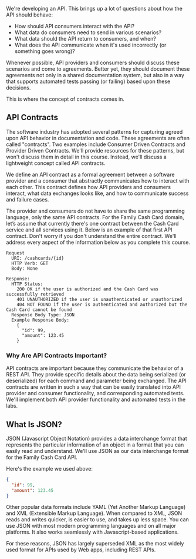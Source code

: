 We're developing an API. This brings up a lot of questions about how the API should behave:

- How should API consumers interact with the API?
- What data do consumers need to send in various scenarios?
- What data should the API return to consumers, and when?
- What does the API communicate when it's used incorrectly (or something goes wrong)?

Whenever possible, API providers and consumers should discuss these scenarios and come to agreements. Better yet, they should document these agreements not only in a shared documentation system, but also in a way that supports automated tests passing (or failing) based upon these decisions.

This is where the concept of contracts comes in.

## API Contracts

The software industry has adopted several patterns for capturing agreed upon API behavior in documentation and code. These agreements are often called "contracts". Two examples include Consumer Driven Contracts and Provider Driven Contracts. We'll provide resources for these patterns, but won't discuss them in detail in this course. Instead, we'll discuss a lightweight concept called API contracts.

We define an API contract as a formal agreement between a software provider and a consumer that abstractly communicates how to interact with each other. This contract defines how API providers and consumers interact, what data exchanges looks like, and how to communicate success and failure cases.

The provider and consumers do not have to share the same programming language, only the same API contracts. For the Family Cash Card domain, let’s assume that currently there's one contract between the Cash Card service and all services using it. Below is an example of that first API contract. Don't worry if you don't understand the entire contract. We'll address every aspect of the information below as you complete this course.

```
Request
  URI: /cashcards/{id}
  HTTP Verb: GET
  Body: None

Response:
  HTTP Status:
    200 OK if the user is authorized and the Cash Card was successfully retrieved
    401 UNAUTHORIZED if the user is unauthenticated or unauthorized
    404 NOT FOUND if the user is authenticated and authorized but the Cash Card cannot be found
  Response Body Type: JSON
  Example Response Body:
    {
      "id": 99,
      "amount": 123.45
    }
```

### Why Are API Contracts Important?

API contracts are important because they communicate the behavior of a REST API. They provide specific details about the data being serialized (or deserialized) for each command and parameter being exchanged. The API contracts are written in such a way that can be easily translated into API provider and consumer functionality, and corresponding automated tests. We'll implement both API provider functionality and automated tests in the labs.

## What Is JSON?

JSON (Javascript Object Notation) provides a data interchange format that represents the particular information of an object in a format that you can easily read and understand. We'll use JSON as our data interchange format for the Family Cash Card API.

Here's the example we used above:

```json
{
  "id": 99,
  "amount": 123.45
}
```

Other popular data formats include YAML (Yet Another Markup Language) and XML (Extensible Markup Language). When compared to XML, JSON reads and writes quicker, is easier to use, and takes up less space. You can use JSON with most modern programming languages and on all major platforms. It also works seamlessly with Javascript-based applications.

For these reasons, JSON has largely superseded XML as the most widely used format for APIs used by Web apps, including REST APIs.
